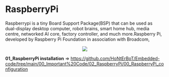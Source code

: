 #  RaspberryPi 

Raspberrypi is a tiny Board Support Package(BSP) that can be used as dual-display desktop computer, robot brains, smart home hub, media centre, networked AI core, factory controller, and much more.Raspberry Pi, developed by Raspberry Pi Foundation in association with Broadcom,



<p align="center">
<img align="centre" src="https://user-images.githubusercontent.com/109785046/187342419-8002670b-9e54-4e3d-a3d3-2223be0521d2.png">
</p>

 **01_RaspberryPi installation** => https://github.com/HoNtErBoT/Embedded-code/tree/main/00_Important%20Code/02_RaspberryPi/00_RaspberryPi_configuration




